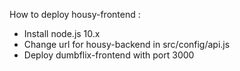 How to deploy housy-frontend :

- Install node.js 10.x
- Change url for housy-backend in src/config/api.js
- Deploy dumbflix-frontend with port 3000

